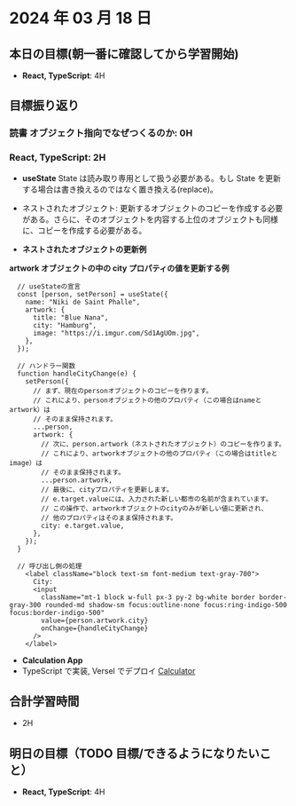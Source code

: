 # 2024 年 03 月 18 日

## 本日の目標(朝一番に確認してから学習開始)

- **React, TypeScript**: 4H

## 目標振り返り

### 読書 オブジェクト指向でなぜつくるのか: 0H

### React, TypeScript: 2H

- **useState**
  State は読み取り専用として扱う必要がある。もし State を更新する場合は書き換えるのではなく置き換える(replace)。
- ネストされたオブジェクト: 更新するオブジェクトのコピーを作成する必要がある。さらに、そのオブジェクトを内容する上位のオブジェクトも同様に、コピーを作成する必要がある。

- **ネストされたオブジェクトの更新例**

**artwork オブジェクトの中の city プロパティの値を更新する例**

```
  // useStateの宣言
  const [person, setPerson] = useState({
    name: "Niki de Saint Phalle",
    artwork: {
      title: "Blue Nana",
      city: "Hamburg",
      image: "https://i.imgur.com/Sd1AgUOm.jpg",
    },
  });

  // ハンドラー関数
  function handleCityChange(e) {
    setPerson({
      // まず、現在のpersonオブジェクトのコピーを作ります。
      // これにより、personオブジェクトの他のプロパティ（この場合はnameとartwork）は
      // そのまま保持されます。
      ...person,
      artwork: {
        // 次に、person.artwork（ネストされたオブジェクト）のコピーを作ります。
        // これにより、artworkオブジェクトの他のプロパティ（この場合はtitleとimage）は
        // そのまま保持されます。
        ...person.artwork,
        // 最後に、cityプロパティを更新します。
        // e.target.valueには、入力された新しい都市の名前が含まれています。
        // この操作で、artworkオブジェクトのcityのみが新しい値に更新され、
        // 他のプロパティはそのまま保持されます。
        city: e.target.value,
      },
    });
  }

  // 呼び出し側の処理
    <label className="block text-sm font-medium text-gray-700">
      City:
      <input
        className="mt-1 block w-full px-3 py-2 bg-white border border-gray-300 rounded-md shadow-sm focus:outline-none focus:ring-indigo-500 focus:border-indigo-500"
        value={person.artwork.city}
        onChange={handleCityChange}
      />
    </label>
```

- **Calculation App**
- TypeScript で実装, Versel でデプロイ
  [Calculator](https://calculator-git-main-takeshiarihoris-projects.vercel.app/)

## 合計学習時間

- 2H

## 明日の目標（TODO 目標/できるようになりたいこと）

- **React, TypeScript**: 4H
